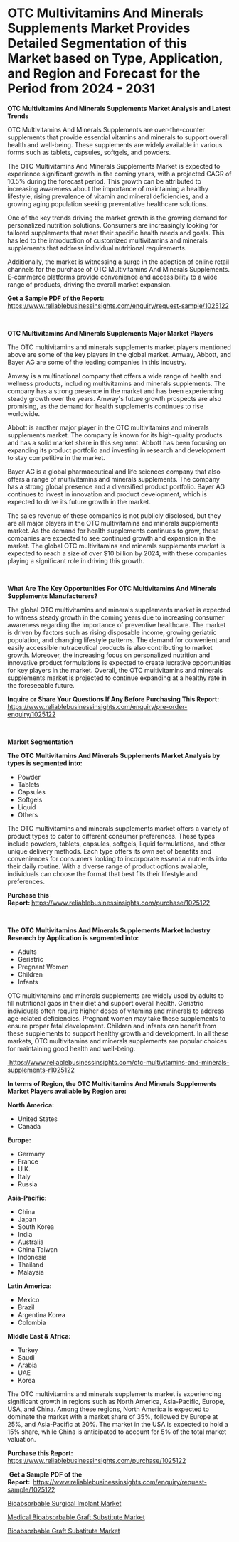 <p><h1>OTC Multivitamins And Minerals Supplements Market Provides Detailed Segmentation of this Market based on Type, Application, and Region and Forecast for the Period from 2024 - 2031</h1></p><p><strong>OTC Multivitamins And Minerals Supplements Market Analysis and Latest Trends</strong></p>
<p><p>OTC Multivitamins And Minerals Supplements are over-the-counter supplements that provide essential vitamins and minerals to support overall health and well-being. These supplements are widely available in various forms such as tablets, capsules, softgels, and powders.</p><p>The OTC Multivitamins And Minerals Supplements Market is expected to experience significant growth in the coming years, with a projected CAGR of 10.5% during the forecast period. This growth can be attributed to increasing awareness about the importance of maintaining a healthy lifestyle, rising prevalence of vitamin and mineral deficiencies, and a growing aging population seeking preventative healthcare solutions.</p><p>One of the key trends driving the market growth is the growing demand for personalized nutrition solutions. Consumers are increasingly looking for tailored supplements that meet their specific health needs and goals. This has led to the introduction of customized multivitamins and minerals supplements that address individual nutritional requirements.</p><p>Additionally, the market is witnessing a surge in the adoption of online retail channels for the purchase of OTC Multivitamins And Minerals Supplements. E-commerce platforms provide convenience and accessibility to a wide range of products, driving the overall market expansion.</p></p>
<p><strong>Get a Sample PDF of the Report:&nbsp;</strong> <a href="https://www.reliablebusinessinsights.com/enquiry/request-sample/1025122">https://www.reliablebusinessinsights.com/enquiry/request-sample/1025122</a></p>
<p>&nbsp;</p>
<p><strong>OTC Multivitamins And Minerals Supplements Major Market Players</strong></p>
<p><p>The OTC multivitamins and minerals supplements market players mentioned above are some of the key players in the global market. Amway, Abbott, and Bayer AG are some of the leading companies in this industry.</p><p>Amway is a multinational company that offers a wide range of health and wellness products, including multivitamins and minerals supplements. The company has a strong presence in the market and has been experiencing steady growth over the years. Amway's future growth prospects are also promising, as the demand for health supplements continues to rise worldwide.</p><p>Abbott is another major player in the OTC multivitamins and minerals supplements market. The company is known for its high-quality products and has a solid market share in this segment. Abbott has been focusing on expanding its product portfolio and investing in research and development to stay competitive in the market.</p><p>Bayer AG is a global pharmaceutical and life sciences company that also offers a range of multivitamins and minerals supplements. The company has a strong global presence and a diversified product portfolio. Bayer AG continues to invest in innovation and product development, which is expected to drive its future growth in the market.</p><p>The sales revenue of these companies is not publicly disclosed, but they are all major players in the OTC multivitamins and minerals supplements market. As the demand for health supplements continues to grow, these companies are expected to see continued growth and expansion in the market. The global OTC multivitamins and minerals supplements market is expected to reach a size of over $10 billion by 2024, with these companies playing a significant role in driving this growth.</p></p>
<p>&nbsp;</p>
<p><strong>What Are The Key Opportunities For OTC Multivitamins And Minerals Supplements Manufacturers?</strong></p>
<p><p>The global OTC multivitamins and minerals supplements market is expected to witness steady growth in the coming years due to increasing consumer awareness regarding the importance of preventive healthcare. The market is driven by factors such as rising disposable income, growing geriatric population, and changing lifestyle patterns. The demand for convenient and easily accessible nutraceutical products is also contributing to market growth. Moreover, the increasing focus on personalized nutrition and innovative product formulations is expected to create lucrative opportunities for key players in the market. Overall, the OTC multivitamins and minerals supplements market is projected to continue expanding at a healthy rate in the foreseeable future.</p></p>
<p><strong>Inquire or Share Your Questions If Any Before Purchasing This Report:</strong> <a href="https://www.reliablebusinessinsights.com/enquiry/pre-order-enquiry/1025122">https://www.reliablebusinessinsights.com/enquiry/pre-order-enquiry/1025122</a></p>
<p>&nbsp;</p>
<p><strong>Market Segmentation</strong></p>
<p><strong>The OTC Multivitamins And Minerals Supplements Market Analysis by types is segmented into:</strong></p>
<p><ul><li>Powder</li><li>Tablets</li><li>Capsules</li><li>Softgels</li><li>Liquid</li><li>Others</li></ul></p>
<p><p>The OTC multivitamins and minerals supplements market offers a variety of product types to cater to different consumer preferences. These types include powders, tablets, capsules, softgels, liquid formulations, and other unique delivery methods. Each type offers its own set of benefits and conveniences for consumers looking to incorporate essential nutrients into their daily routine. With a diverse range of product options available, individuals can choose the format that best fits their lifestyle and preferences.</p></p>
<p><strong>Purchase this Report:&nbsp;</strong><a href="https://www.reliablebusinessinsights.com/purchase/1025122">https://www.reliablebusinessinsights.com/purchase/1025122</a></p>
<p>&nbsp;</p>
<p><strong>The OTC Multivitamins And Minerals Supplements Market Industry Research by Application is segmented into:</strong></p>
<p><ul><li>Adults</li><li>Geriatric</li><li>Pregnant Women</li><li>Children</li><li>Infants</li></ul></p>
<p><p>OTC multivitamins and minerals supplements are widely used by adults to fill nutritional gaps in their diet and support overall health. Geriatric individuals often require higher doses of vitamins and minerals to address age-related deficiencies. Pregnant women may take these supplements to ensure proper fetal development. Children and infants can benefit from these supplements to support healthy growth and development. In all these markets, OTC multivitamins and minerals supplements are popular choices for maintaining good health and well-being.</p></p>
<p><a href="https://www.reliablebusinessinsights.com/otc-multivitamins-and-minerals-supplements-r1025122">&nbsp;https://www.reliablebusinessinsights.com/otc-multivitamins-and-minerals-supplements-r1025122</a></p>
<p><strong>In terms of Region, the OTC Multivitamins And Minerals Supplements Market Players available by Region are:</strong></p>
<p>
    <p> <strong> North America: </strong>
        <ul>
            <li>United States</li>
            <li>Canada</li>
        </ul>
        </p> 
    <p> <strong> Europe: </strong>
        <ul>
            <li>Germany</li>
            <li>France</li>
            <li>U.K.</li>
            <li>Italy</li>
            <li>Russia</li>
        </ul>
        </p> 
    <p> <strong> Asia-Pacific: </strong>
        <ul>
            <li>China</li>
            <li>Japan</li>
            <li>South Korea</li>
            <li>India</li>
            <li>Australia</li>
            <li>China Taiwan</li>
            <li>Indonesia</li>
            <li>Thailand</li>
            <li>Malaysia</li>
        </ul>
        </p> 
    <p> <strong> Latin America: </strong>
        <ul>
            <li>Mexico</li>
            <li>Brazil</li>
            <li>Argentina Korea</li>
            <li>Colombia</li>
        </ul>
        </p> 
    <p> <strong> Middle East & Africa: </strong>
        <ul>
            <li>Turkey</li>
            <li>Saudi</li>
            <li>Arabia</li>
            <li>UAE</li>
            <li>Korea</li>
        </ul>
    </p>
    </p>
<p><p>The OTC multivitamins and minerals supplements market is experiencing significant growth in regions such as North America, Asia-Pacific, Europe, USA, and China. Among these regions, North America is expected to dominate the market with a market share of 35%, followed by Europe at 25%, and Asia-Pacific at 20%. The market in the USA is expected to hold a 15% share, while China is anticipated to account for 5% of the total market valuation.</p></p>
<p><strong>Purchase this Report: </strong><a href="https://www.reliablebusinessinsights.com/purchase/1025122">https://www.reliablebusinessinsights.com/purchase/1025122</a></p>
<p>&nbsp;<strong>Get a Sample PDF of the Report:&nbsp;&nbsp;</strong><a href="https://www.reliablebusinessinsights.com/enquiry/request-sample/1025122">https://www.reliablebusinessinsights.com/enquiry/request-sample/1025122</a></p>
<p><strong></strong></p>
<p><p><a href="https://github.com/josesg55/Market-Research-Report-List-3/blob/main/bioabsorbable-surgical-implant-market.md">Bioabsorbable Surgical Implant Market</a></p><p><a href="https://github.com/maudAbbott7/Market-Research-Report-List-1/blob/main/medical-bioabsorbable-graft-substitute-market.md">Medical Bioabsorbable Graft Substitute Market</a></p><p><a href="https://github.com/mancsybtousav/Market-Research-Report-List-3/blob/main/bioabsorbable-graft-substitute-market.md">Bioabsorbable Graft Substitute Market</a></p></p>